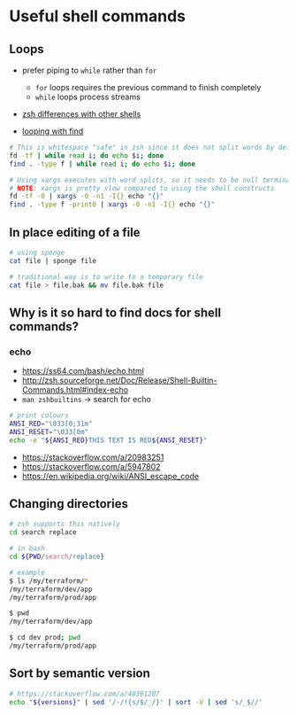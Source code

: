 # Useful shell commands

## Loops

- prefer piping to `while` rather than `for`
  - `for` loops requires the previous command to finish completely
  - `while` loops process streams

- [zsh differences with other shells](http://zsh.sourceforge.net/FAQ/zshfaq02.html#l10)
- [looping with find](https://stackoverflow.com/a/9612232)

```zsh
# This is whitespace "safe" in zsh since it does not split words by default
fd -tf | while read i; do echo $i; done
find . -type f | while read i; do echo $i; done

# Using xargs executes with word splits, so it needs to be null terminated
# NOTE: xargs is pretty slow compared to using the shell constructs
fd -tf -0 | xargs -0 -n1 -I{} echo "{}"
find . -type f -print0 | xargs -0 -n1 -I{} echo "{}"
```

## In place editing of a file

```bash
# using sponge
cat file | sponge file

# traditional way is to write to a temporary file
cat file > file.bak && mv file.bak file
```

## Why is it so hard to find docs for shell commands?

### echo

- https://ss64.com/bash/echo.html
- http://zsh.sourceforge.net/Doc/Release/Shell-Builtin-Commands.html#index-echo
- `man zshbuiltins` -> search for echo

```bash
# print colours
ANSI_RED="\033[0;31m"
ANSI_RESET="\033[0m"
echo -e "${ANSI_RED}THIS TEXT IS RED${ANSI_RESET}"
```
- https://stackoverflow.com/a/20983251
- https://stackoverflow.com/a/5947802
- https://en.wikipedia.org/wiki/ANSI_escape_code

## Changing directories

```zsh
# zsh supports this natively
cd search replace

# in bash
cd ${PWD/search/replace}

# example
$ ls /my/terraform/*
/my/terraform/dev/app
/my/terraform/prod/app

$ pwd
/my/terraform/dev/app

$ cd dev prod; pwd
/my/terraform/prod/app
```

## Sort by semantic version

```sh
# https://stackoverflow.com/a/40391207
echo "${versions}" | sed '/-/!{s/$/_/}' | sort -V | sed 's/_$//'
```
